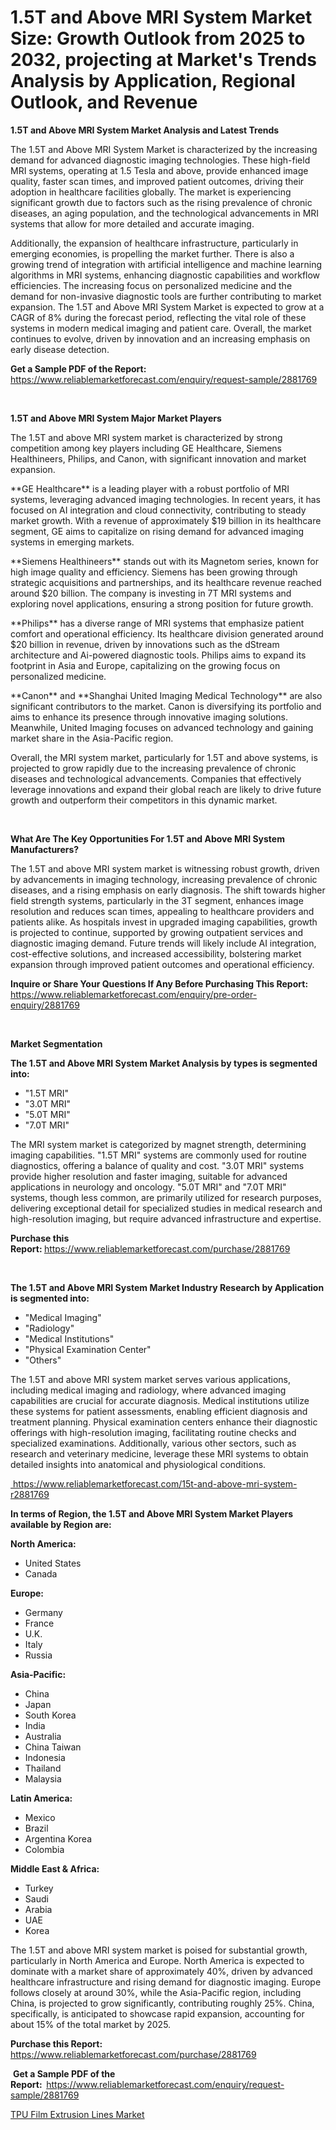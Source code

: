 <p><h1>1.5T and Above MRI System Market Size: Growth Outlook from 2025 to 2032, projecting at Market's Trends Analysis by Application, Regional Outlook, and Revenue</h1></p><p><strong>1.5T and Above MRI System Market Analysis and Latest Trends</strong></p>
<p><p>The 1.5T and Above MRI System Market is characterized by the increasing demand for advanced diagnostic imaging technologies. These high-field MRI systems, operating at 1.5 Tesla and above, provide enhanced image quality, faster scan times, and improved patient outcomes, driving their adoption in healthcare facilities globally. The market is experiencing significant growth due to factors such as the rising prevalence of chronic diseases, an aging population, and the technological advancements in MRI systems that allow for more detailed and accurate imaging.</p><p>Additionally, the expansion of healthcare infrastructure, particularly in emerging economies, is propelling the market further. There is also a growing trend of integration with artificial intelligence and machine learning algorithms in MRI systems, enhancing diagnostic capabilities and workflow efficiencies. The increasing focus on personalized medicine and the demand for non-invasive diagnostic tools are further contributing to market expansion. The 1.5T and Above MRI System Market is expected to grow at a CAGR of 8% during the forecast period, reflecting the vital role of these systems in modern medical imaging and patient care. Overall, the market continues to evolve, driven by innovation and an increasing emphasis on early disease detection.</p></p>
<p><strong>Get a Sample PDF of the Report:&nbsp;</strong> <a href="https://www.reliablemarketforecast.com/enquiry/request-sample/2881769?utm_campaign=2320&utm_medium=2&utm_source=Github&utm_content=ia&utm_term=12032025&utm_id=15t-and-above-mri-system">https://www.reliablemarketforecast.com/enquiry/request-sample/2881769</a></p>
<p>&nbsp;</p>
<p><strong>1.5T and Above MRI System Major Market Players</strong></p>
<p><p>The 1.5T and above MRI system market is characterized by strong competition among key players including GE Healthcare, Siemens Healthineers, Philips, and Canon, with significant innovation and market expansion.</p><p>**GE Healthcare** is a leading player with a robust portfolio of MRI systems, leveraging advanced imaging technologies. In recent years, it has focused on AI integration and cloud connectivity, contributing to steady market growth. With a revenue of approximately $19 billion in its healthcare segment, GE aims to capitalize on rising demand for advanced imaging systems in emerging markets.</p><p>**Siemens Healthineers** stands out with its Magnetom series, known for high image quality and efficiency. Siemens has been growing through strategic acquisitions and partnerships, and its healthcare revenue reached around $20 billion. The company is investing in 7T MRI systems and exploring novel applications, ensuring a strong position for future growth.</p><p>**Philips** has a diverse range of MRI systems that emphasize patient comfort and operational efficiency. Its healthcare division generated around $20 billion in revenue, driven by innovations such as the dStream architecture and Ai-powered diagnostic tools. Philips aims to expand its footprint in Asia and Europe, capitalizing on the growing focus on personalized medicine.</p><p>**Canon** and **Shanghai United Imaging Medical Technology** are also significant contributors to the market. Canon is diversifying its portfolio and aims to enhance its presence through innovative imaging solutions. Meanwhile, United Imaging focuses on advanced technology and gaining market share in the Asia-Pacific region.</p><p>Overall, the MRI system market, particularly for 1.5T and above systems, is projected to grow rapidly due to the increasing prevalence of chronic diseases and technological advancements. Companies that effectively leverage innovations and expand their global reach are likely to drive future growth and outperform their competitors in this dynamic market.</p></p>
<p>&nbsp;</p>
<p><strong>What Are The Key Opportunities For 1.5T and Above MRI System Manufacturers?</strong></p>
<p><p>The 1.5T and above MRI system market is witnessing robust growth, driven by advancements in imaging technology, increasing prevalence of chronic diseases, and a rising emphasis on early diagnosis. The shift towards higher field strength systems, particularly in the 3T segment, enhances image resolution and reduces scan times, appealing to healthcare providers and patients alike. As hospitals invest in upgraded imaging capabilities, growth is projected to continue, supported by growing outpatient services and diagnostic imaging demand. Future trends will likely include AI integration, cost-effective solutions, and increased accessibility, bolstering market expansion through improved patient outcomes and operational efficiency.</p></p>
<p><strong>Inquire or Share Your Questions If Any Before Purchasing This Report:</strong> <a href="https://www.reliablemarketforecast.com/enquiry/pre-order-enquiry/2881769?utm_campaign=2320&utm_medium=2&utm_source=Github&utm_content=ia&utm_term=12032025&utm_id=15t-and-above-mri-system">https://www.reliablemarketforecast.com/enquiry/pre-order-enquiry/2881769</a></p>
<p>&nbsp;</p>
<p><strong>Market Segmentation</strong></p>
<p><strong>The 1.5T and Above MRI System Market Analysis by types is segmented into:</strong></p>
<p><ul><li>"1.5T MRI"</li><li>"3.0T MRI"</li><li>"5.0T MRI"</li><li>"7.0T MRI"</li></ul></p>
<p><p>The MRI system market is categorized by magnet strength, determining imaging capabilities. "1.5T MRI" systems are commonly used for routine diagnostics, offering a balance of quality and cost. "3.0T MRI" systems provide higher resolution and faster imaging, suitable for advanced applications in neurology and oncology. "5.0T MRI" and "7.0T MRI" systems, though less common, are primarily utilized for research purposes, delivering exceptional detail for specialized studies in medical research and high-resolution imaging, but require advanced infrastructure and expertise.</p></p>
<p><strong>Purchase this Report:&nbsp;</strong><a href="https://www.reliablemarketforecast.com/purchase/2881769?utm_campaign=2320&utm_medium=2&utm_source=Github&utm_content=ia&utm_term=12032025&utm_id=15t-and-above-mri-system">https://www.reliablemarketforecast.com/purchase/2881769</a></p>
<p>&nbsp;</p>
<p><strong>The 1.5T and Above MRI System Market Industry Research by Application is segmented into:</strong></p>
<p><ul><li>"Medical Imaging"</li><li>"Radiology"</li><li>"Medical Institutions"</li><li>"Physical Examination Center"</li><li>"Others"</li></ul></p>
<p><p>The 1.5T and above MRI system market serves various applications, including medical imaging and radiology, where advanced imaging capabilities are crucial for accurate diagnosis. Medical institutions utilize these systems for patient assessments, enabling efficient diagnosis and treatment planning. Physical examination centers enhance their diagnostic offerings with high-resolution imaging, facilitating routine checks and specialized examinations. Additionally, various other sectors, such as research and veterinary medicine, leverage these MRI systems to obtain detailed insights into anatomical and physiological conditions.</p></p>
<p><a href="https://www.reliablemarketforecast.com/15t-and-above-mri-system-r2881769?utm_campaign=2320&utm_medium=2&utm_source=Github&utm_content=ia&utm_term=12032025&utm_id=15t-and-above-mri-system">&nbsp;https://www.reliablemarketforecast.com/15t-and-above-mri-system-r2881769</a></p>
<p><strong>In terms of Region, the 1.5T and Above MRI System Market Players available by Region are:</strong></p>
<p>
    <p> <strong> North America: </strong>
        <ul>
            <li>United States</li>
            <li>Canada</li>
        </ul>
        </p> 
    <p> <strong> Europe: </strong>
        <ul>
            <li>Germany</li>
            <li>France</li>
            <li>U.K.</li>
            <li>Italy</li>
            <li>Russia</li>
        </ul>
        </p> 
    <p> <strong> Asia-Pacific: </strong>
        <ul>
            <li>China</li>
            <li>Japan</li>
            <li>South Korea</li>
            <li>India</li>
            <li>Australia</li>
            <li>China Taiwan</li>
            <li>Indonesia</li>
            <li>Thailand</li>
            <li>Malaysia</li>
        </ul>
        </p> 
    <p> <strong> Latin America: </strong>
        <ul>
            <li>Mexico</li>
            <li>Brazil</li>
            <li>Argentina Korea</li>
            <li>Colombia</li>
        </ul>
        </p> 
    <p> <strong> Middle East & Africa: </strong>
        <ul>
            <li>Turkey</li>
            <li>Saudi</li>
            <li>Arabia</li>
            <li>UAE</li>
            <li>Korea</li>
        </ul>
    </p>
    </p>
<p><p>The 1.5T and above MRI system market is poised for substantial growth, particularly in North America and Europe. North America is expected to dominate with a market share of approximately 40%, driven by advanced healthcare infrastructure and rising demand for diagnostic imaging. Europe follows closely at around 30%, while the Asia-Pacific region, including China, is projected to grow significantly, contributing roughly 25%. China, specifically, is anticipated to showcase rapid expansion, accounting for about 15% of the total market by 2025.</p></p>
<p><strong>Purchase this Report: </strong><a href="https://www.reliablemarketforecast.com/purchase/2881769?utm_campaign=2320&utm_medium=2&utm_source=Github&utm_content=ia&utm_term=12032025&utm_id=15t-and-above-mri-system">https://www.reliablemarketforecast.com/purchase/2881769</a></p>
<p>&nbsp;<strong>Get a Sample PDF of the Report:&nbsp;&nbsp;</strong><a href="https://www.reliablemarketforecast.com/enquiry/request-sample/2881769?utm_campaign=2320&utm_medium=2&utm_source=Github&utm_content=ia&utm_term=12032025&utm_id=15t-and-above-mri-system">https://www.reliablemarketforecast.com/enquiry/request-sample/2881769</a></p>
<p><strong></strong></p>
<p><p><a href="https://github.com/cheryjhonson/Market-Research-Report-List-1/blob/main/tpu-film-extrusion-lines-market.md?utm_campaign=2320&utm_medium=2&utm_source=Github&utm_content=ia&utm_term=12032025&utm_id=15t-and-above-mri-system">TPU Film Extrusion Lines Market</a></p></p>